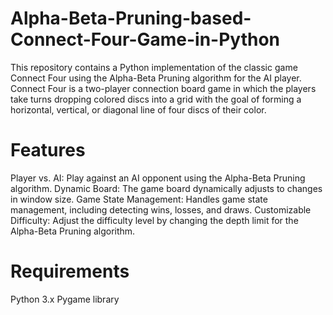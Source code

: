 # Alpha-Beta-Pruning-based-Connect-Four-Game-in-Python

This repository contains a Python implementation of the classic game Connect Four using the Alpha-Beta Pruning algorithm for the AI player. Connect Four is a two-player connection board game in which the players take turns dropping colored discs into a grid with the goal of forming a horizontal, vertical, or diagonal line of four discs of their color.

# Features
Player vs. AI: Play against an AI opponent using the Alpha-Beta Pruning algorithm.
Dynamic Board: The game board dynamically adjusts to changes in window size.
Game State Management: Handles game state management, including detecting wins, losses, and draws.
Customizable Difficulty: Adjust the difficulty level by changing the depth limit for the Alpha-Beta Pruning algorithm.

# Requirements
Python 3.x
Pygame library
